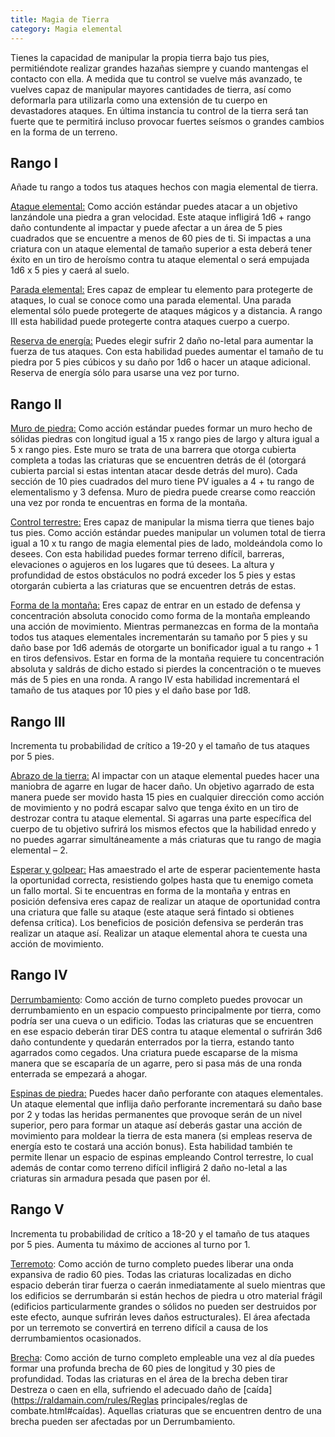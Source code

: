 ```yaml
---
title: Magia de Tierra
category: Magia elemental
---
```


Tienes la capacidad de manipular la propia tierra bajo tus pies, permitiéndote realizar grandes hazañas siempre y cuando mantengas el contacto con ella. A medida que tu control se vuelve más avanzado, te vuelves capaz de manipular mayores cantidades de tierra, así como deformarla para utilizarla como una extensión de tu cuerpo en devastadores ataques. En última instancia tu control de la tierra será tan fuerte que te permitirá incluso provocar fuertes seísmos o grandes cambios en la forma de un terreno.

## Rango I

Añade tu rango a todos tus ataques hechos con magia elemental de tierra.

<u>Ataque elemental:</u> Como acción estándar puedes atacar a un objetivo lanzándole una piedra a gran velocidad. Este ataque infligirá 1d6 + rango daño contundente al impactar y puede afectar a un área de 5 pies cuadrados que se encuentre a menos de 60 pies de ti. Si impactas a una criatura con un ataque elemental de tamaño superior a esta deberá tener éxito en un tiro de heroísmo contra tu ataque elemental o será empujada 1d6 x 5 pies y caerá al suelo.

<u>Parada elemental:</u> Eres capaz de emplear tu elemento para protegerte de ataques, lo cual se conoce como una parada elemental. Una parada elemental sólo puede protegerte de ataques mágicos y a distancia. A rango III esta habilidad puede protegerte contra ataques cuerpo a cuerpo.

<u>Reserva de energía:</u> Puedes elegir sufrir 2 daño no-letal para aumentar la fuerza de tus ataques. Con esta habilidad puedes aumentar el tamaño de tu piedra por 5 pies cúbicos y su daño por 1d6 o hacer un ataque adicional. Reserva de energía sólo para usarse una vez por turno.

## Rango II

<u>Muro de piedra:</u> Como acción estándar puedes formar un muro hecho de sólidas piedras con longitud igual a 15 x rango pies de largo y altura igual a 5 x rango pies. Este muro se trata de una barrera que otorga cubierta completa a todas las criaturas que se encuentren detrás de él (otorgará cubierta parcial si estas intentan atacar desde detrás del muro). Cada sección de 10 pies cuadrados del muro tiene PV iguales a 4 + tu rango de elementalismo y 3 defensa. Muro de piedra puede crearse como reacción una vez por ronda te encuentras en forma de la montaña.

<u>Control terrestre:</u> Eres capaz de manipular la misma tierra que tienes bajo tus pies. Como acción estándar puedes manipular un volumen total de tierra igual a 10 x tu rango de magia elemental pies de lado, moldeándola como lo desees. Con esta habilidad puedes formar terreno difícil, barreras, elevaciones o agujeros en los lugares que tú desees. La altura y profundidad de estos obstáculos no podrá exceder los 5 pies y estas otorgarán cubierta a las criaturas que se encuentren detrás de estas.

<u>Forma de la montaña:</u> Eres capaz de entrar en un estado de defensa y concentración absoluta conocido como forma de la montaña empleando una acción de movimiento. Mientras permanezcas en forma de la montaña todos tus ataques elementales incrementarán su tamaño por 5 pies y su daño base por 1d6 además de otorgarte un bonificador igual a tu rango + 1 en tiros defensivos. Estar en forma de la montaña requiere tu concentración absoluta y saldrás de dicho estado si pierdes la concentración o te mueves más de 5 pies en una ronda. A rango IV esta habilidad incrementará el tamaño de tus ataques por 10 pies y el daño base por 1d8.

## Rango III

Incrementa tu probabilidad de crítico a 19-20 y el tamaño de tus ataques por 5 pies.

<u>Abrazo de la tierra:</u> Al impactar con un ataque elemental puedes hacer una maniobra de agarre en lugar de hacer daño. Un objetivo agarrado de esta manera puede ser movido hasta 15 pies en cualquier dirección como acción de movimiento y no podrá escapar salvo que tenga éxito en un tiro de destrozar contra tu ataque elemental. Si agarras una parte específica del cuerpo de tu objetivo sufrirá los mismos efectos que la habilidad enredo y no puedes agarrar simultáneamente a más criaturas que tu rango de magia elemental – 2.

<u>Esperar y golpear:</u> Has amaestrado el arte de esperar pacientemente hasta la oportunidad correcta, resistiendo golpes hasta que tu enemigo cometa un fallo mortal. Si te encuentras en forma de la montaña y entras en posición defensiva eres capaz de realizar un ataque de oportunidad contra una criatura que falle su ataque (este ataque será fintado si obtienes defensa crítica). Los beneficios de posición defensiva se perderán tras realizar un ataque así. Realizar un ataque elemental ahora te cuesta una acción de movimiento.

## Rango IV

<u>Derrumbamiento</u>: Como acción de turno completo puedes provocar un derrumbamiento en un espacio compuesto principalmente por tierra, como podría ser una cueva o un edificio. Todas las criaturas que se encuentren en ese espacio deberán tirar DES contra tu ataque elemental o sufrirán 3d6 daño contundente y quedarán enterrados por la tierra, estando tanto agarrados como cegados. Una criatura puede escaparse de la misma manera que se escaparía de un agarre, pero si pasa más de una ronda enterrada se empezará a ahogar.

<u>Espinas de piedra:</u> Puedes hacer daño perforante con ataques elementales. Un ataque elemental que inflija daño perforante incrementará su daño base por 2 y todas las heridas permanentes que provoque serán de un nivel superior, pero para formar un ataque así deberás gastar una acción de movimiento para moldear la tierra de esta manera (si empleas reserva de energía esto te costará una acción bonus). Esta habilidad también te permite llenar un espacio de espinas empleando Control terrestre, lo cual además de contar como terreno difícil infligirá 2 daño no-letal a las criaturas sin armadura pesada que pasen por él.

## Rango V

Incrementa tu probabilidad de crítico a 18-20 y el tamaño de tus ataques por 5 pies. Aumenta tu máximo de acciones al turno por 1.

<u>Terremoto</u>: Como acción de turno completo puedes liberar una onda expansiva de radio 60 pies. Todas las criaturas localizadas en dicho espacio deberán tirar fuerza o caerán inmediatamente al suelo mientras que los edificios se derrumbarán si están hechos de piedra u otro material frágil (edificios particularmente grandes o sólidos no pueden ser destruidos por este efecto, aunque sufrirán leves daños estructurales). El área afectada por un terremoto se convertirá en terreno difícil a causa de los derrumbamientos ocasionados.

<u>Brecha</u>: Como acción de turno completo empleable una vez al día puedes formar una profunda brecha de 60 pies de longitud y 30 pies de profundidad. Todas las criaturas en el área de la brecha deben tirar Destreza o caen en ella, sufriendo el adecuado daño de [caída](https://raldamain.com/rules/Reglas principales/reglas de combate.html#caídas). Aquellas criaturas que se encuentren dentro de una brecha pueden ser afectadas por un Derrumbamiento. 
